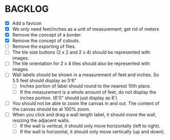 # BACKLOG
* [x] Add a favicon
* [x] We only need feet/inches as a unit of measurement; get rid of meters 
* [x] Remove the concept of a border.
* [x] Remove the concept of cutouts.
* [ ] Remove the exporting of files.
* [ ] The tile size buttons (2 x 2 and 2 x 4) should be represented with images.
* [ ] The tile orientation for 2 x 4 tiles should also be represented with images.
* [ ] Wall labels should be shown in a measurement of feet and inches.  So 5.5 feet should display as 5'6"
    * [ ] Inches portion of label should round to the nearest 10th place.
    * [ ] If the measurement is a whole amount of feet, do not display the inches portion. (6'0" should just display as 6')
* [ ] You should not be able to zoom the canvas in and out.  The content of the canvas should be at 100% zoom. 
* [ ] When you click and drag a wall length label, it should move the wall, resizing the adjacent walls. 
  * [ ] If the wall is vertical, it should only move horizontally (left to right).
  * [ ] If the wall is horizontal, it should only move vertically (up and down).